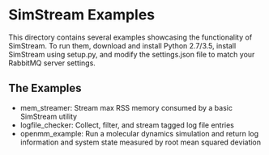 <!--
    Licensed to the Apache Software Foundation (ASF) under one
    or more contributor license agreements.  See the NOTICE file
    distributed with this work for additional information
    regarding copyright ownership.  The ASF licenses this file
    to you under the Apache License, Version 2.0 (the
    "License"); you may not use this file except in compliance
    with the License.  You may obtain a copy of the License at

      http://www.apache.org/licenses/LICENSE-2.0

    Unless required by applicable law or agreed to in writing,
    software distributed under the License is distributed on an
    "AS IS" BASIS, WITHOUT WARRANTIES OR CONDITIONS OF ANY
    KIND, either express or implied.  See the License for the
    specific language governing permissions and limitations
    under the License.
-->

# SimStream Examples

This directory contains several examples showcasing the functionality of SimStream. To run them, download and install Python 2.7/3.5, install SimStream using setup.py, and modify the settings.json file to match your RabbitMQ server settings.

## The Examples

* mem_streamer: Stream max RSS memory consumed by a basic SimStream utility
* logfile_checker: Collect, filter, and stream tagged log file entries
* openmm_example: Run a molecular dynamics simulation and return log information and system state measured by root mean squared deviation